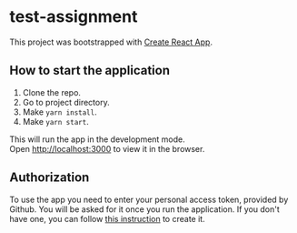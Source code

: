 # test-assignment

This project was bootstrapped with [Create React App](https://github.com/facebook/create-react-app).

## How to start the application

1. Clone the repo.
2. Go to project directory.
3. Make `yarn install`.
4. Make `yarn start`.

This will run the app in the development mode.<br />
Open [http://localhost:3000](http://localhost:3000) to view it in the browser.


## Authorization

To use the app you need to enter your personal access token, provided by Github. You will be asked for it once you run the application. If you don't have one, you can follow [this instruction](https://help.github.com/en/github/authenticating-to-github/creating-a-personal-access-token-for-the-command-line) to create it.
